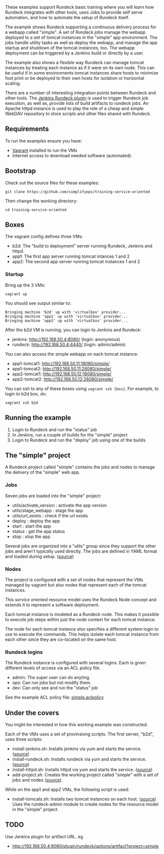 These examples support Rundeck basic training where you will learn
how Rundeck integrates with other tools, uses Jobs to provide
self serve automation, and how to automate the setup of Rundeck itself.

The example shows Rundeck supporting a continuous delivery process
for a webapp called "simple".
A set of Rundeck jobs  manage the webapp deployed to
a set of tomcat instances in the "simple" app environment. The jobs
handle utility tasks as well as deploy the webapp, 
and manage the app startup and shutdown of the tomcat instances, too.
The webapp deployment can be triggered by a Jenkins build or directly by a user.

The example also shows a flexible way Rundeck can manage tomcat
instances by treating each instance as if it were on its own node.
This can be useful if in some environments tomcat instances share hosts
to minimize foot print or be deployed to their own hosts for isolation or horizontal scaling.

There are a number of interesting integration points between Rundeck and other tools.
The [Jenkins Rundeck plugin](https://wiki.jenkins-ci.org/display/JENKINS/RunDeck+Plugin)
is used to trigger Rundeck job execution, as well as, provide
lists of build artifacts to rundeck jobs.
An Apache httpd instance is used to play the role of a cheap and simple WebDAV repository 
to store scripts and other files shared with Rundeck.

## Requirements
To run the examples ensure you have:

* [Vagrant](http://vagrantup.com) installed to run the VMs
* Internet access to download needed software (automated).

## Bootstrap

Check out the source files for these examples:

    git clone https://github.com/simplifyops/training-service-oriented

Then change the working directory:

    cd training-service-oriented
    
## Boxes

The vagrant config defines three VMs:

* b2d: The "build to deployment" server running Rundeck, Jenkins and httpd.
* app1: The first app server running tomcat intances 1 and 2
* app2: The second app server running tomcat instances 1 and 2

 
### Startup

Bring up the 3 VMs:

    vagrant up 

You should see output similar to:

```
Bringing machine 'b2d' up with 'virtualbox' provider...
Bringing machine 'app1' up with 'virtualbox' provider...
Bringing machine 'app2' up with 'virtualbox' provider...
```

After the b2d VM is running, you can login to Jenkins and Rundeck:

* jenkins: http://192.168.50.4:8080/ (login: anonymous)
* rundeck: http://192.168.50.4:4440/ (login: admin/admin)

You can also access the simple webapp on each tomcat instance:

* app1-tomcat1: http://192.168.50.11:18080/simple/
* app1-tomcat2: http://192.168.50.11:28080/simple/
* app2-tomcat1: http://192.168.50.12:18080/simple/
* app2-tomcat2: http://192.168.50.12:28080/simple/

You can ssh to any of these boxes using `vagrant ssh {box}`. 
For example, to login to b2d box, do:

    vagrant ssh b2d
   
## Running the example

1. Login to Rundeck and run the "status" job
2. In Jenkins, run a couple of builds for the "simple" project
3. Login to Rundeck and run the "deploy" job using one of the builds

## The "simple" project

A Rundeck project called "simple" contains the jobs and nodes to manage the delivery of the "simple" web app.

### Jobs
Seven jobs are loaded into the "simple" project:

* utils/activate_version : activate the app version
* utils/stage_webapp : stage the app 	
* utils/url_exists : check if the url exists
* deploy : deploy the app 	
* start : start the app 	
* status : get the app status 	
* stop : stop the app 	

Several jobs are organized into a "utils" group since they support the other jobs and aren't typically used directly.
The jobs are defined in YAML format and loaded during setup. ([source](https://github.com/simplifyops/training-service-oriented/blob/master/provisioning/jobs.yaml))

### Nodes

The project is configured with a set of nodes that represent the VMs managed by vagrant 
but also nodes that represent each of the tomcat instances.

This _service oriented_ resource model uses the Rundeck Node concept and extends it to represent a software deployment.

Each tomcat instance is modeled as a Rundeck node. This
makes it possible to execute job steps within just the 
node context for each tomcat instance.

The node for each tomcat instance also specifies a different
system login to use to execute the commands. This helps
isolate each tomcat instance from each other
since they are co-located on the same host.

### Rundeck logins
The Rundeck instance is configured with several logins. Each is given different levels of access via an ACL policy file.

* admin: The super user can do anyting.
* ops: Can run jobs but not modify them.
* dev: Can only see and run the "status" job

See the example ACL policy file:
[simple.aclpolicy](https://github.com/simplifyops/training-service-oriented/blob/master/provisioning/simple.aclpolicy)

## Under the covers

You might be interested in how this working example was constructed.

Each of the VMs uses a set of provinsiong scripts.
The first server, "b2d", uses three scripts:

* install-jenkins.sh: Installs jenkins via yum and starts the service. ([source](https://github.com/simplifyops/training-service-oriented/blob/master/provisioning/install-jenkins.sh))
* install-rundeck.sh: Installs rundeck via yum and starts the service. ([source](https://github.com/simplifyops/training-service-oriented/blob/master/provisioning/install-rundeck.sh))
* install-httpd.sh: Installs httpd via yum and starts the service. ([source](https://github.com/simplifyops/training-service-oriented/blob/master/provisioning/install-httpd.sh))
* add-project.sh: Creates the working project called "simple" with a set of jobs and nodes ([source](https://github.com/simplifyops/training-service-oriented/blob/master/provisioning/add-project.sh)).

While on the app1 and app2 VMs, the following script is used:

* install-tomcats.sh: Installs two tomcat instances on each host. ([source](https://github.com/simplifyops/training-service-oriented/blob/master/provisioning/install-tomcats.sh))
Uses the rundeck-admin module to create nodes for the resource model in the "simple" project.

## TODO

Use Jenkins plugin for artifact URL. eg

* http://192.168.50.4:8080/plugin/rundeck/options/artifact?project=simple


